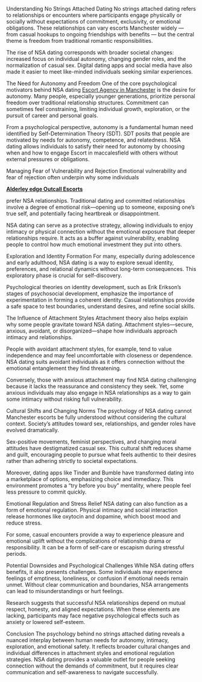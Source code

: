 Understanding No Strings Attached Dating
No strings attached dating refers to relationships or encounters where participants engage physically or socially without expectations of commitment, exclusivity, or emotional obligations. These relationships can vary escorts Manchester widely — from casual hookups to ongoing friendships with benefits — but the central theme is freedom from traditional romantic responsibilities.


The rise of NSA dating corresponds with broader societal changes: increased focus on individual autonomy, changing gender roles, and the normalization of casual sex. Digital dating apps and social media have also made it easier to meet like-minded individuals seeking similar experiences.

The Need for Autonomy and Freedom
One of the core psychological motivators behind NSA dating <a href="https://www.playmatesescorts.co.uk/">Escort Agency in Manchester</a> is the desire for autonomy. Many people, especially younger generations, prioritize personal freedom over traditional relationship structures. Commitment can sometimes feel constraining, limiting individual growth, exploration, or the pursuit of career and personal goals.


From a psychological perspective, autonomy is a fundamental human need identified by Self-Determination Theory (SDT). SDT posits that people are motivated by needs for autonomy, competence, and relatedness. NSA dating allows individuals to satisfy their need for autonomy by choosing when and how to engage Escort in maccalesfield with others without external pressures or obligations.

Managing Fear of Vulnerability and Rejection
Emotional vulnerability and fear of rejection often underpin why some individuals <p><strong><a href="https://www.playmatesescorts.co.uk/alderley-edge-escorts/">Alderley edge Outcall Escorts</a></strong></p> prefer NSA relationships. Traditional dating and committed relationships involve a degree of emotional risk—opening up to someone, exposing one’s true self, and potentially facing heartbreak or disappointment.


NSA dating can serve as a protective strategy, allowing individuals to enjoy intimacy or physical connection without the emotional exposure that deeper relationships require. It acts as a buffer against vulnerability, enabling people to control how much emotional investment they put into others.

Exploration and Identity Formation
For many, especially during adolescence and early adulthood, NSA dating is a way to explore sexual identity, preferences, and relational dynamics without long-term consequences. This exploratory phase is crucial for self-discovery.


Psychological theories on identity development, such as Erik Erikson’s stages of psychosocial development, emphasize the importance of experimentation in forming a coherent identity. Casual relationships provide a safe space to test boundaries, understand desires, and refine social skills.

The Influence of Attachment Styles
Attachment theory also helps explain why some people gravitate toward NSA dating. Attachment styles—secure, anxious, avoidant, or disorganized—shape how individuals approach intimacy and relationships.


People with avoidant attachment styles, for example, tend to value independence and may feel uncomfortable with closeness or dependence. NSA dating suits avoidant individuals as it offers connection without the emotional entanglement they find threatening.

Conversely, those with anxious attachment may find NSA dating challenging because it lacks the reassurance and consistency they seek. Yet, some anxious individuals may also engage in NSA relationships as a way to gain some intimacy without risking full vulnerability.

Cultural Shifts and Changing Norms
The psychology of NSA dating cannot Manchester escorts be fully understood without considering the cultural context. Society’s attitudes toward sex, relationships, and gender roles have evolved dramatically.


Sex-positive movements, feminist perspectives, and changing moral attitudes have destigmatized casual sex. This cultural shift reduces shame and guilt, encouraging people to pursue what feels authentic to their desires rather than adhering strictly to societal expectations.

Moreover, dating apps like Tinder and Bumble have transformed dating into a marketplace of options, emphasizing choice and immediacy. This environment promotes a “try before you buy” mentality, where people feel less pressure to commit quickly.

Emotional Regulation and Stress Relief
NSA dating can also function as a form of emotional regulation. Physical intimacy and social interaction release hormones like oxytocin and dopamine, which boost mood and reduce stress.


For some, casual encounters provide a way to experience pleasure and emotional uplift without the complications of relationship drama or responsibility. It can be a form of self-care or escapism during stressful periods.

Potential Downsides and Psychological Challenges
While NSA dating offers benefits, it also presents challenges. Some individuals may experience feelings of emptiness, loneliness, or confusion if emotional needs remain unmet. Without clear communication and boundaries, NSA arrangements can lead to misunderstandings or hurt feelings.


Research suggests that successful NSA relationships depend on mutual respect, honesty, and aligned expectations. When these elements are lacking, participants may face negative psychological effects such as anxiety or lowered self-esteem.

Conclusion
The psychology behind no strings attached dating reveals a nuanced interplay between human needs for autonomy, intimacy, exploration, and emotional safety. It reflects broader cultural changes and individual differences in attachment styles and emotional regulation strategies. NSA dating provides a valuable outlet for people seeking connection without the demands of commitment, but it requires clear communication and self-awareness to navigate successfully.

